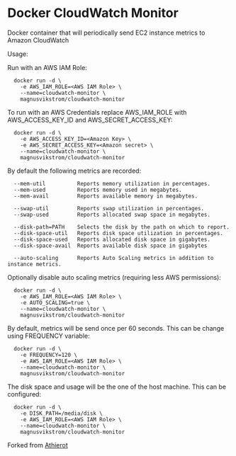 # Docker CloudWatch Monitor

Docker container that will periodically send EC2 instance metrics to Amazon CloudWatch

Usage:

Run with an AWS IAM Role:

      docker run -d \
        -e AWS_IAM_ROLE=<AWS IAM Role> \
        --name=cloudwatch-monitor \
        magnusvikstrom/cloudwatch-monitor

To run with an AWS Credentials replace AWS_IAM_ROLE with AWS_ACCESS_KEY_ID and AWS_SECRET_ACCESS_KEY:

      docker run -d \
        -e AWS_ACCESS_KEY_ID=<Amazon Key> \
        -e AWS_SECRET_ACCESS_KEY=<Amazon secret> \
        --name=cloudwatch-monitor \
        magnusvikstrom/cloudwatch-monitor

By default the following metrics are recorded:

      --mem-util          Reports memory utilization in percentages.
      --mem-used          Reports memory used in megabytes.
      --mem-avail         Reports available memory in megabytes.

      --swap-util         Reports swap utilization in percentages.
      --swap-used         Reports allocated swap space in megabytes.

      --disk-path=PATH    Selects the disk by the path on which to report.
      --disk-space-util   Reports disk space utilization in percentages.
      --disk-space-used   Reports allocated disk space in gigabytes.
      --disk-space-avail  Reports available disk space in gigabytes

      --auto-scaling      Reports Auto Scaling metrics in addition to instance metrics.

Optionally disable auto scaling metrics (requiring less AWS permissions):

      docker run -d \
        -e AWS_IAM_ROLE=<AWS IAM Role> \
        -e AUTO_SCALING=true \
        --name=cloudwatch-monitor \
        magnusvikstrom/cloudwatch-monitor


By default, metrics will be send once per 60 seconds. This can be change using FREQUENCY variable:

      docker run -d \
        -e FREQUENCY=120 \
        -e AWS_IAM_ROLE=<AWS IAM Role> \
        --name=cloudwatch-monitor \
        magnusvikstrom/cloudwatch-monitor

The disk space and usage will be the one of the host machine. This can be configured:

      docker run -d \
        -e DISK_PATH=/media/disk \
        -e AWS_IAM_ROLE=<AWS IAM Role> \
        --name=cloudwatch-monitor \
        magnusvikstrom/cloudwatch-monitor

Forked from [Athierot](https://hub.docker.com/r/athieriot/cloudwatch-monitor/)
